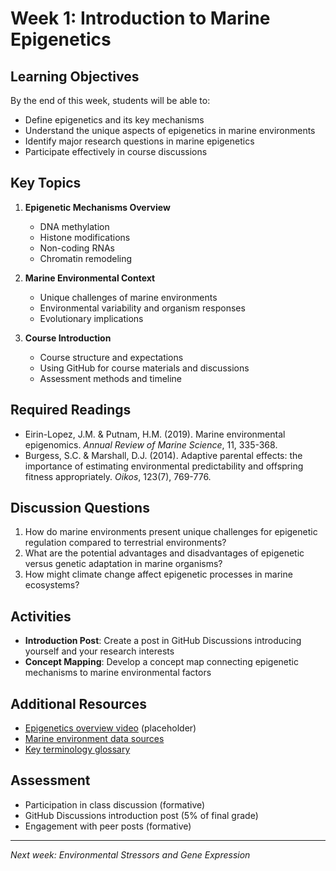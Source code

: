 # Week 1: Introduction to Marine Epigenetics

## Learning Objectives
By the end of this week, students will be able to:
- Define epigenetics and its key mechanisms
- Understand the unique aspects of epigenetics in marine environments
- Identify major research questions in marine epigenetics
- Participate effectively in course discussions

## Key Topics
1. **Epigenetic Mechanisms Overview**
   - DNA methylation
   - Histone modifications
   - Non-coding RNAs
   - Chromatin remodeling

2. **Marine Environmental Context**
   - Unique challenges of marine environments
   - Environmental variability and organism responses
   - Evolutionary implications

3. **Course Introduction**
   - Course structure and expectations
   - Using GitHub for course materials and discussions
   - Assessment methods and timeline

## Required Readings
- Eirin-Lopez, J.M. & Putnam, H.M. (2019). Marine environmental epigenomics. *Annual Review of Marine Science*, 11, 335-368.
- Burgess, S.C. & Marshall, D.J. (2014). Adaptive parental effects: the importance of estimating environmental predictability and offspring fitness appropriately. *Oikos*, 123(7), 769-776.

## Discussion Questions
1. How do marine environments present unique challenges for epigenetic regulation compared to terrestrial environments?
2. What are the potential advantages and disadvantages of epigenetic versus genetic adaptation in marine organisms?
3. How might climate change affect epigenetic processes in marine ecosystems?

## Activities
- **Introduction Post**: Create a post in GitHub Discussions introducing yourself and your research interests
- **Concept Mapping**: Develop a concept map connecting epigenetic mechanisms to marine environmental factors

## Additional Resources
- [Epigenetics overview video](resources/videos/) (placeholder)
- [Marine environment data sources](resources/datasets/)
- [Key terminology glossary](glossary.md)

## Assessment
- Participation in class discussion (formative)
- GitHub Discussions introduction post (5% of final grade)
- Engagement with peer posts (formative)

---
*Next week: Environmental Stressors and Gene Expression*
